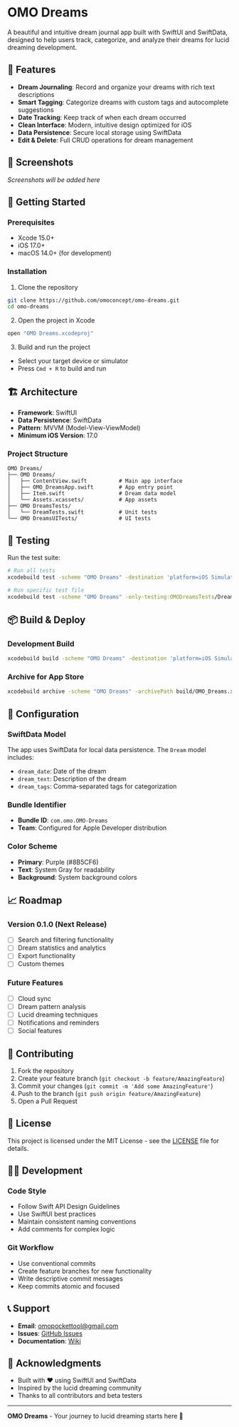 # OMO Dreams

A beautiful and intuitive dream journal app built with SwiftUI and SwiftData, designed to help users track, categorize, and analyze their dreams for lucid dreaming development.

## 🌙 Features

- **Dream Journaling**: Record and organize your dreams with rich text descriptions
- **Smart Tagging**: Categorize dreams with custom tags and autocomplete suggestions
- **Date Tracking**: Keep track of when each dream occurred
- **Clean Interface**: Modern, intuitive design optimized for iOS
- **Data Persistence**: Secure local storage using SwiftData
- **Edit & Delete**: Full CRUD operations for dream management

## 📱 Screenshots

*Screenshots will be added here*

## 🚀 Getting Started

### Prerequisites

- Xcode 15.0+
- iOS 17.0+
- macOS 14.0+ (for development)

### Installation

1. Clone the repository
```bash
git clone https://github.com/omoconcept/omo-dreams.git
cd omo-dreams
```

2. Open the project in Xcode
```bash
open "OMO Dreams.xcodeproj"
```

3. Build and run the project
- Select your target device or simulator
- Press `Cmd + R` to build and run

## 🏗️ Architecture

- **Framework**: SwiftUI
- **Data Persistence**: SwiftData
- **Pattern**: MVVM (Model-View-ViewModel)
- **Minimum iOS Version**: 17.0

### Project Structure

```
OMO Dreams/
├── OMO Dreams/
│   ├── ContentView.swift          # Main app interface
│   ├── OMO_DreamsApp.swift        # App entry point
│   ├── Item.swift                 # Dream data model
│   └── Assets.xcassets/           # App assets
├── OMO DreamsTests/
│   └── DreamTests.swift           # Unit tests
└── OMO DreamsUITests/             # UI tests
```

## 🧪 Testing

Run the test suite:

```bash
# Run all tests
xcodebuild test -scheme "OMO Dreams" -destination 'platform=iOS Simulator,name=iPhone 15'

# Run specific test file
xcodebuild test -scheme "OMO Dreams" -only-testing:OMODreamsTests/DreamTests
```

## 📦 Build & Deploy

### Development Build
```bash
xcodebuild build -scheme "OMO Dreams" -destination 'platform=iOS Simulator,name=iPhone 15'
```

### Archive for App Store
```bash
xcodebuild archive -scheme "OMO Dreams" -archivePath build/OMO_Dreams.xcarchive
```

## 🔧 Configuration

### SwiftData Model
The app uses SwiftData for local data persistence. The `Dream` model includes:
- `dream_date`: Date of the dream
- `dream_text`: Description of the dream
- `dream_tags`: Comma-separated tags for categorization

### Bundle Identifier
- **Bundle ID**: `com.omo.OMO-Dreams`
- **Team**: Configured for Apple Developer distribution

### Color Scheme
- **Primary**: Purple (#8B5CF6)
- **Text**: System Gray for readability
- **Background**: System background colors

## 📈 Roadmap

### Version 0.1.0 (Next Release)
- [ ] Search and filtering functionality
- [ ] Dream statistics and analytics
- [ ] Export functionality
- [ ] Custom themes

### Future Features
- [ ] Cloud sync
- [ ] Dream pattern analysis
- [ ] Lucid dreaming techniques
- [ ] Notifications and reminders
- [ ] Social features

## 🤝 Contributing

1. Fork the repository
2. Create your feature branch (`git checkout -b feature/AmazingFeature`)
3. Commit your changes (`git commit -m 'Add some AmazingFeature'`)
4. Push to the branch (`git push origin feature/AmazingFeature`)
5. Open a Pull Request

## 📄 License

This project is licensed under the MIT License - see the [LICENSE](LICENSE) file for details.

## 👨‍💻 Development

### Code Style
- Follow Swift API Design Guidelines
- Use SwiftUI best practices
- Maintain consistent naming conventions
- Add comments for complex logic

### Git Workflow
- Use conventional commits
- Create feature branches for new functionality
- Write descriptive commit messages
- Keep commits atomic and focused

## 📞 Support

- **Email**: omopockettool@gmail.com
- **Issues**: [GitHub Issues](https://github.com/omoconcept/omo-dreams/issues)
- **Documentation**: [Wiki](https://github.com/omoconcept/omo-dreams/wiki)

## 🙏 Acknowledgments

- Built with ❤️ using SwiftUI and SwiftData
- Inspired by the lucid dreaming community
- Thanks to all contributors and beta testers

---

**OMO Dreams** - Your journey to lucid dreaming starts here 🌙 